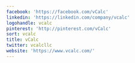 ```yaml
---
facebook: 'https://facebook.com/vCalc'
linkedin: 'https://linkedin.com/company/vcalc'
logohandle: vcalc
pinterest: 'http://pinterest.com/vCalc'
sort: vcalc
title: vCalc
twitter: vcalcllc
website: 'https://www.vcalc.com/'
---
```

